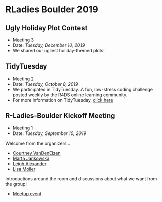 
# RLadies Boulder 2019

## Ugly Holiday Plot Contest
- Meeting 3
- Date: *Tuesday, December 10, 2019*
- We shared our ugliest holiday-themed plots!


## TidyTuesday
- Meeting 2
- Date: *Tuesday, October 8, 2019*
- We participated in TidyTuesday. A fun, low-stress coding challenge posted weekly by the R4DS online learning community.
- For more information on TidyTuesday, [click here](https://github.com/rfordatascience/tidytuesday) 



## R-Ladies-Boulder Kickoff Meeting
- Meeting 1
- Date: *Tuesday, September 10, 2019*


Welcome from the organizers...
- [Courtney VanDenElzen](https://twitter.com/clvandenelzen)
- [Marta Jankowska](https://twitter.com/hdscalecollab)
- [Leigh Alexander](https://twitter.com/ExuberantLeigh)
- [Lisa Moller](https://twitter.com/lakmoller)


Introductions around the room and discussions about what we want from the group!
- [Meetup event](https://www.meetup.com/rladies-boulder/events/264186869/)
      
      
      
      
      
      
      
      